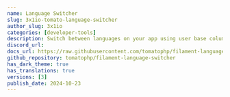 ```yaml
---
name: Language Switcher
slug: 3x1io-tomato-language-switcher
author_slug: 3x1io
categories: [developer-tools]
description: Switch between languages on your app using user base column on database
discord_url:
docs_url: https://raw.githubusercontent.com/tomatophp/filament-language-switcher/master/README.md
github_repository: tomatophp/filament-language-switcher
has_dark_theme: true
has_translations: true
versions: [3]
publish_date: 2024-10-23
---
```

